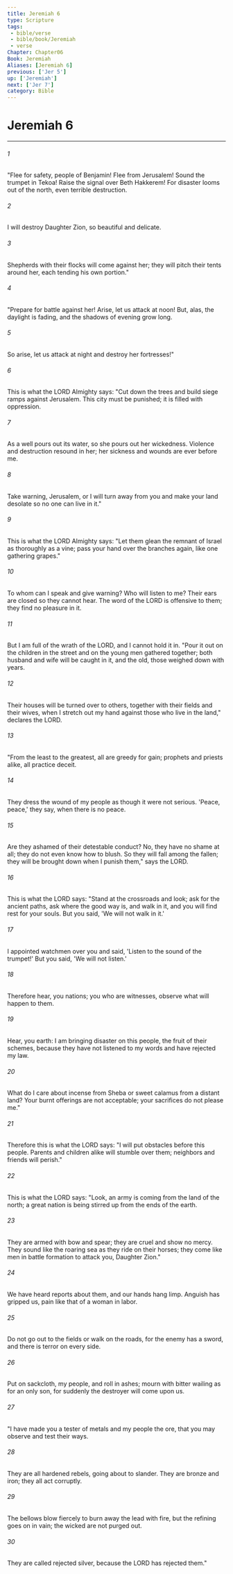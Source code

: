 ```yaml
---
title: Jeremiah 6
type: Scripture
tags:
 - bible/verse
 - bible/book/Jeremiah
 - verse
Chapter: Chapter06
Book: Jeremiah
Aliases: [Jeremiah 6]
previous: ['Jer 5']
up: ['Jeremiah']
next: ['Jer 7']
category: Bible
---
```

# Jeremiah 6

***


###### 1 
"Flee for safety, people of Benjamin! Flee from Jerusalem! Sound the trumpet in Tekoa! Raise the signal over Beth Hakkerem! For disaster looms out of the north, even terrible destruction. 

###### 2 
I will destroy Daughter Zion, so beautiful and delicate. 

###### 3 
Shepherds with their flocks will come against her; they will pitch their tents around her, each tending his own portion." 

###### 4 
"Prepare for battle against her! Arise, let us attack at noon! But, alas, the daylight is fading, and the shadows of evening grow long. 

###### 5 
So arise, let us attack at night and destroy her fortresses!" 

###### 6 
This is what the LORD Almighty says: "Cut down the trees and build siege ramps against Jerusalem. This city must be punished; it is filled with oppression. 

###### 7 
As a well pours out its water, so she pours out her wickedness. Violence and destruction resound in her; her sickness and wounds are ever before me. 

###### 8 
Take warning, Jerusalem, or I will turn away from you and make your land desolate so no one can live in it." 

###### 9 
This is what the LORD Almighty says: "Let them glean the remnant of Israel as thoroughly as a vine; pass your hand over the branches again, like one gathering grapes." 

###### 10 
To whom can I speak and give warning? Who will listen to me? Their ears are closed so they cannot hear. The word of the LORD is offensive to them; they find no pleasure in it. 

###### 11 
But I am full of the wrath of the LORD, and I cannot hold it in. "Pour it out on the children in the street and on the young men gathered together; both husband and wife will be caught in it, and the old, those weighed down with years. 

###### 12 
Their houses will be turned over to others, together with their fields and their wives, when I stretch out my hand against those who live in the land," declares the LORD. 

###### 13 
"From the least to the greatest, all are greedy for gain; prophets and priests alike, all practice deceit. 

###### 14 
They dress the wound of my people as though it were not serious. 'Peace, peace,' they say, when there is no peace. 

###### 15 
Are they ashamed of their detestable conduct? No, they have no shame at all; they do not even know how to blush. So they will fall among the fallen; they will be brought down when I punish them," says the LORD. 

###### 16 
This is what the LORD says: "Stand at the crossroads and look; ask for the ancient paths, ask where the good way is, and walk in it, and you will find rest for your souls. But you said, 'We will not walk in it.' 

###### 17 
I appointed watchmen over you and said, 'Listen to the sound of the trumpet!' But you said, 'We will not listen.' 

###### 18 
Therefore hear, you nations; you who are witnesses, observe what will happen to them. 

###### 19 
Hear, you earth: I am bringing disaster on this people, the fruit of their schemes, because they have not listened to my words and have rejected my law. 

###### 20 
What do I care about incense from Sheba or sweet calamus from a distant land? Your burnt offerings are not acceptable; your sacrifices do not please me." 

###### 21 
Therefore this is what the LORD says: "I will put obstacles before this people. Parents and children alike will stumble over them; neighbors and friends will perish." 

###### 22 
This is what the LORD says: "Look, an army is coming from the land of the north; a great nation is being stirred up from the ends of the earth. 

###### 23 
They are armed with bow and spear; they are cruel and show no mercy. They sound like the roaring sea as they ride on their horses; they come like men in battle formation to attack you, Daughter Zion." 

###### 24 
We have heard reports about them, and our hands hang limp. Anguish has gripped us, pain like that of a woman in labor. 

###### 25 
Do not go out to the fields or walk on the roads, for the enemy has a sword, and there is terror on every side. 

###### 26 
Put on sackcloth, my people, and roll in ashes; mourn with bitter wailing as for an only son, for suddenly the destroyer will come upon us. 

###### 27 
"I have made you a tester of metals and my people the ore, that you may observe and test their ways. 

###### 28 
They are all hardened rebels, going about to slander. They are bronze and iron; they all act corruptly. 

###### 29 
The bellows blow fiercely to burn away the lead with fire, but the refining goes on in vain; the wicked are not purged out. 

###### 30 
They are called rejected silver, because the LORD has rejected them." 
